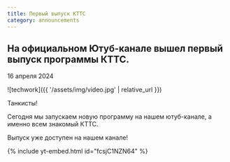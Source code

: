 ```yaml
---
title: Первый выпуск КТТС
category: announcements
---
```

<h2 class="b-lead">На официальном Ютуб-канале вышел первый выпуск программы КТТС.</h2>
<p class="b-date">16 апреля 2024</p>

![techwork]({{ '/assets/img/video.jpg' | relative_url }})

Танкисты!

Сегодня мы запускаем новую программу на нашем ютуб-канале, а именно всем знакомый КТТС.

Выпуск уже доступен на нашем канале!

{% include yt-embed.html id="fcsjC1NZN64" %}